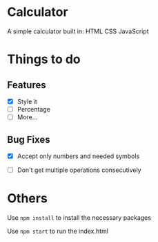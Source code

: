 # Calculator
A simple calculator built in: HTML CSS JavaScript


# Things to do
## Features
- [X] Style it
- [ ] Percentage
- [ ] More...

## Bug Fixes
- [X] Accept only numbers and needed symbols
- [ ] Don't get multiple operations consecutively


# Others
Use ```npm install``` to install the necessary packages

Use ```npm start``` to run the index.html